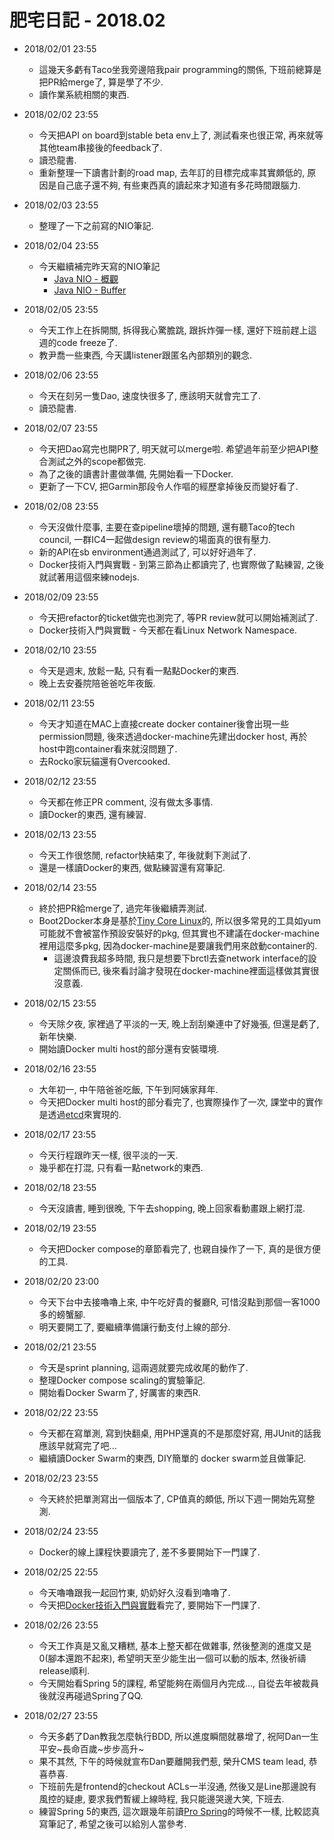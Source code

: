 # 肥宅日記 - 2018.02

* 2018/02/01 23:55
    * 這幾天多虧有Taco坐我旁邊陪我pair programming的關係, 下班前總算是把PR給merge了, 算是學了不少.
    * 讀作業系統相關的東西.

* 2018/02/02 23:55
    * 今天把API on board到stable beta env上了, 測試看來也很正常, 再來就等其他team串接後的feedback了.
    * 讀恐龍書.
    * 重新整理一下讀書計劃的road map, 去年訂的目標完成率其實頗低的, 原因是自己底子還不夠, 有些東西真的讀起來才知道有多花時間跟腦力.

* 2018/02/03 23:55
    * 整理了一下之前寫的NIO筆記.

* 2018/02/04 23:55
    * 今天繼續補完昨天寫的NIO筆記
        * [Java NIO - 概觀](https://medium.com/@clu1022/java-nio-%E6%A6%82%E8%A7%80-68b8126a9224)
        * [Java NIO - Buffer](https://medium.com/@clu1022/java-nio-buffer-c98b52fd93ca)

* 2018/02/05 23:55
    * 今天工作上在拆開關, 拆得我心驚膽跳, 跟拆炸彈一樣, 還好下班前趕上這週的code freeze了.
    * 教尹喬一些東西, 今天講listener跟匿名內部類別的觀念.

* 2018/02/06 23:55
    * 今天在刻另一隻Dao, 速度快很多了, 應該明天就會完工了.
    * 讀恐龍書.

* 2018/02/07 23:55
    * 今天把Dao寫完也開PR了, 明天就可以merge啦. 希望過年前至少把API整合測試之外的scope都做完.
    * 為了之後的讀書計畫做準備, 先開始看一下Docker.
    * 更新了一下CV, 把Garmin那段令人作嘔的經歷拿掉後反而變好看了.

* 2018/02/08 23:55
    * 今天沒做什麼事, 主要在查pipeline壞掉的問題, 還有聽Taco的tech council, 一群IC4一起做design review的場面真的很有壓力.
    * 新的API在sb environment通過測試了, 可以好好過年了.
    * Docker技術入門與實戰 - 到第三節為止都讀完了, 也實際做了點練習, 之後就試著用這個來練nodejs.

* 2018/02/09 23:55
    * 今天把refactor的ticket做完也測完了, 等PR review就可以開始補測試了.
    * Docker技術入門與實戰 - 今天都在看Linux Network Namespace.

* 2018/02/10 23:55
    * 今天是週末, 放鬆一點, 只有看一點點Docker的東西.
    * 晚上去安養院陪爸爸吃年夜飯.

* 2018/02/11 23:55
    * 今天才知道在MAC上直接create docker container後會出現一些permission問題, 後來透過docker-machine先建出docker host, 再於host中跑container看來就沒問題了.
    * 去Rocko家玩貓還有Overcooked.

* 2018/02/12 23:55
    * 今天都在修正PR comment, 沒有做太多事情.
    * 讀Docker的東西, 還有練習.

* 2018/02/13 23:55
    * 今天工作很悠閒, refactor快結束了, 年後就剩下測試了.
    * 還是一樣讀Docker的東西, 做點練習還有寫筆記.

* 2018/02/14 23:55
    * 終於把PR給merge了, 過完年後繼續弄測試.
    * Boot2Docker本身是基於[Tiny Core Linux](http://tinycorelinux.net/welcome.html)的, 所以很多常見的工具如yum可能就不會被當作預設安裝好的pkg, 但其實也不建議在docker-machine裡用這麼多pkg, 因為docker-machine是要讓我們用來啟動container的.
        * 這邊浪費我超多時間, 我只是想要下brctl去查network interface的設定關係而已, 後來看討論才發現在docker-machine裡面這樣做其實很沒意義.

* 2018/02/15 23:55
    * 今天除夕夜, 家裡過了平淡的一天, 晚上刮刮樂連中了好幾張, 但還是虧了, 新年快樂.
    * 開始讀Docker multi host的部分還有安裝環境.

* 2018/02/16 23:55
    * 大年初一, 中午陪爸爸吃飯, 下午到阿姨家拜年.
    * 今天把Docker multi host的部分看完了, 也實際操作了一次, 課堂中的實作是透過[etcd](https://coreos.com/etcd/)來實現的.

* 2018/02/17 23:55
    * 今天行程跟昨天一樣, 很平淡的一天.
    * 幾乎都在打混, 只有看一點network的東西.

* 2018/02/18 23:55
    * 今天沒讀書, 睡到很晚, 下午去shopping, 晚上回家看動畫跟上網打混.

* 2018/02/19 23:55
    * 今天把Docker compose的章節看完了, 也親自操作了一下, 真的是很方便的工具.

* 2018/02/20 23:00
    * 今天下台中去接嚕嚕上來, 中午吃好貴的餐廳R, 可惜沒點到那個一客1000多的螃蟹腳.
    * 明天要開工了, 要繼續準備讓行動支付上線的部分.

* 2018/02/21 23:55
    * 今天是sprint planning, 這兩週就要完成收尾的動作了.
    * 整理Docker compose scaling的實驗筆記.
    * 開始看Docker Swarm了, 好厲害的東西R.

* 2018/02/22 23:55
    * 今天都在寫單測, 寫到快翻桌, 用PHP還真的不是那麼好寫, 用JUnit的話我應該早就寫完了吧...
    * 繼續讀Docker Swarm的東西, DIY簡單的 docker swarm並且做筆記.

* 2018/02/23 23:55
    * 今天終於把單測寫出一個版本了, CP值真的頗低, 所以下週一開始先寫整測.

* 2018/02/24 23:55
    * Docker的線上課程快要讀完了, 差不多要開始下一門課了.

* 2018/02/25 22:55
    * 今天嚕嚕跟我一起回竹東, 奶奶好久沒看到嚕嚕了.
    * 今天把[Docker技術入門與實戰](https://www.udemy.com/docker-china/learn/v4/overview)看完了, 要開始下一門課了.

* 2018/02/26 23:55
    * 今天工作真是又亂又糟糕, 基本上整天都在做雜事, 然後整測的進度又是0(腳本還跑不起來), 希望明天至少能生出一個可以動的版本, 然後祈禱release順利.
    * 今天開始看Spring 5的課程, 希望能夠在兩個月內完成..., 自從去年被裁員後就沒再碰過Spring了QQ.

* 2018/02/27 23:55
    * 今天多虧了Dan教我怎麼執行BDD, 所以進度瞬間就暴增了, 祝阿Dan一生平安~長命百歲~步步高升~
    * 果不其然, 下午的時候就宣布Dan要離開我們惹, 榮升CMS team lead, 恭喜恭喜.    
    * 下班前先是frontend的checkout ACLs一半沒通, 然後又是Line那邊說有風控的疑慮, 要求我們暫緩上線時程, 我只能邊哭邊大笑, 下班去.
    * 練習Spring 5的東西, 這次跟幾年前讀[Pro Spring](https://www.apress.com/br/book/9781430261520)的時候不一樣, 比較認真寫筆記了, 希望之後可以給別人當參考.

